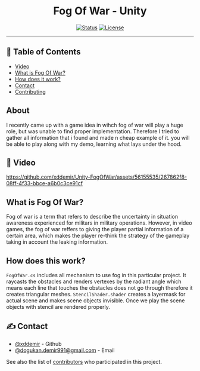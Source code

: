 <h1 align="center">Fog Of War - Unity</h3>

<div align="center">

[![Status](https://img.shields.io/badge/status-active-success.svg)]()
[![License](https://img.shields.io/badge/license-MIT-blue.svg)](/LICENSE)

</div>

---

## 📝 Table of Contents

- [Video](#video)
- [What is Fog Of War?](#whatisfogofwar)
- [How does it work?](#howdoesitwork)
- [Contact](#Contact)
- [Contributing](../CONTRIBUTING.md)

## About <a name = "about"></a>
I recently came up with a game idea in wihch fog of war will play a huge role, but was unable to find proper implementation. Therefore I tried to gather all information that i found and made n cheap example of it. you will be able to play along with my demo, learning what lays under the hood.

## 🎥 Video <a name = "video"></a>


https://github.com/xddemir/Unity-FogOfWar/assets/56155535/267862f8-08ff-4f33-bbce-a6b0c3ce91cf



## What is Fog Of War? <a name = "whatisfogofwar"></a>
Fog of war is a term that refers to describe the uncertainty in situation awareness experienced for militars in military operations. However, in video games, the fog of war reffers to giving the player partial information of a certain area, which makes the player re-think the strategy of the gameplay taking in account the leaking information.

## How does this work? <a name = "howdoesitwork"></a>
`FogOfWar.cs` includes all mechanism to use fog in this particular project. It raycasts the obstacles and renders vertexes by the radiant angle which means each line that touches the obstacles does not go through therefore it creates triangular meshes. `StencilShader.shader` creates a layermask for actual scene and makes scene objects invisible. Once we play the scene objects with stencil are rendered properly. 


## ✍️ Contact <a name = "Contact"></a>

- [@xddemir](https://github.com/xddemir) - Github
- [@dogukan.demir991@gmail.com](dogukan.demir991@gmail.com) - Email


See also the list of [contributors](https://github.com/xddemir/Stardew-Valley-Coop/contributors) who participated in this project.

